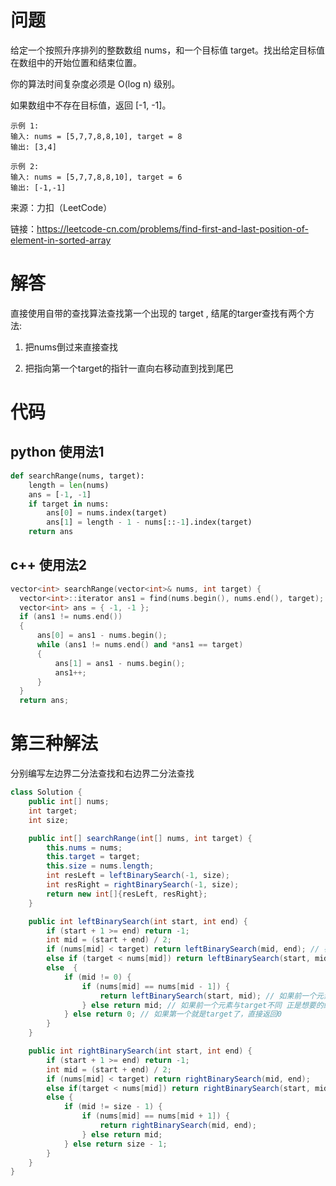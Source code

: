 # 问题
给定一个按照升序排列的整数数组 nums，和一个目标值 target。找出给定目标值在数组中的开始位置和结束位置。

你的算法时间复杂度必须是 O(log n) 级别。

如果数组中不存在目标值，返回 [-1, -1]。

```
示例 1:
输入: nums = [5,7,7,8,8,10], target = 8
输出: [3,4]
```
```
示例 2:
输入: nums = [5,7,7,8,8,10], target = 6
输出: [-1,-1]
```
来源：力扣（LeetCode）

链接：https://leetcode-cn.com/problems/find-first-and-last-position-of-element-in-sorted-array

# 解答

直接使用自带的查找算法查找第一个出现的 target , 结尾的targer查找有两个方法:

1. 把nums倒过来直接查找

2. 把指向第一个target的指针一直向右移动直到找到尾巴


# 代码

## python 使用法1
```python
def searchRange(nums, target):
    length = len(nums)
    ans = [-1, -1]
    if target in nums:
        ans[0] = nums.index(target)
        ans[1] = length - 1 - nums[::-1].index(target)
    return ans
```
## c++ 使用法2
```cpp
vector<int> searchRange(vector<int>& nums, int target) {
  vector<int>::iterator ans1 = find(nums.begin(), nums.end(), target);
  vector<int> ans = { -1, -1 };
  if (ans1 != nums.end())
  {
      ans[0] = ans1 - nums.begin();
      while (ans1 != nums.end() and *ans1 == target)
      {
          ans[1] = ans1 - nums.begin();
          ans1++;
      }
  }
  return ans;
```

# 第三种解法

分别编写左边界二分法查找和右边界二分法查找

```java
class Solution {
    public int[] nums;
    int target;
    int size;

    public int[] searchRange(int[] nums, int target) {
        this.nums = nums;
        this.target = target;
        this.size = nums.length;
        int resLeft = leftBinarySearch(-1, size);
        int resRight = rightBinarySearch(-1, size);
        return new int[]{resLeft, resRight};
    }

    public int leftBinarySearch(int start, int end) {
        if (start + 1 >= end) return -1; 
        int mid = (start + end) / 2;
        if (nums[mid] < target) return leftBinarySearch(mid, end); // 在右边
        else if (target < nums[mid]) return leftBinarySearch(start, mid); // 在左边
        else  {
            if (mid != 0) {
                if (nums[mid] == nums[mid - 1]) {
                    return leftBinarySearch(start, mid); // 如果前一个元素与target相同 继续递归
                } else return mid; // 如果前一个元素与target不同 正是想要的结果
            } else return 0; // 如果第一个就是target了，直接返回0
        }
    }

    public int rightBinarySearch(int start, int end) {
        if (start + 1 >= end) return -1;
        int mid = (start + end) / 2;
        if (nums[mid] < target) return rightBinarySearch(mid, end);
        else if(target < nums[mid]) return rightBinarySearch(start, mid);
        else {
            if (mid != size - 1) {
                if (nums[mid] == nums[mid + 1]) {
                    return rightBinarySearch(mid, end);
                } else return mid;
            } else return size - 1;
        }
    }
}
```
